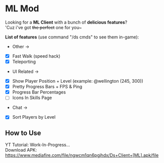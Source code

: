 # ML Mod #

Looking for a **ML Client** with a bunch of **delicious features**? </br>
'Cuz i've got ~~the perfect~~ one for you~ </br>

__List of features__ (use command "/ds cmds" to see them in-game):
- Other ->
 - [x] Fast Walk (speed hack)
 - [x] Teleporting
- UI Related ->
 - [x] Show Player Position + Level (example: @wellington (245, 300))
 - [x] Pretty Progress Bars + FPS & Ping
 - [x] Progress Bar Percentages
 - [ ] Icons In Skills Page
- Chat ->
 - [x] Sort Players by Level

## How to Use ##
YT Tutorial: Work-In-Progress...</br>
Download APK: https://www.mediafire.com/file/ngwcm1qn6pgjhdx/Ds+Client+[ML].apk/file